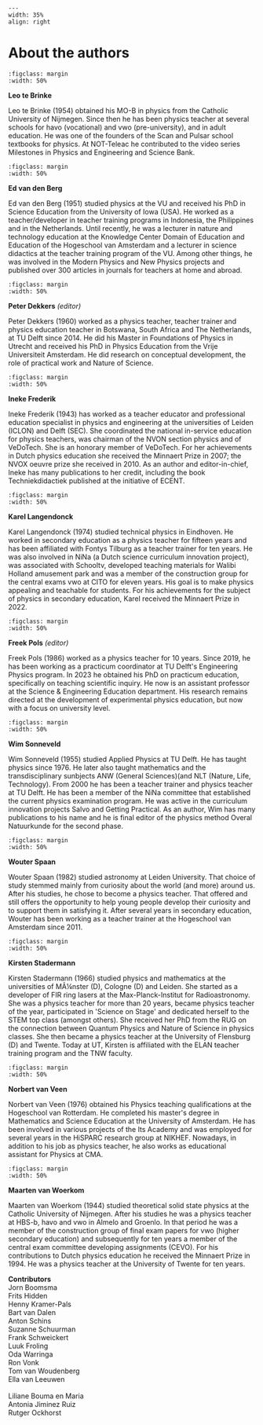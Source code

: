 ```{figure} ../figures/confirmed.png
---
width: 35%
align: right
```

# About the authors

```{figure} authors/auth_Leo.JPG
:figclass: margin
:width: 50%
```
**Leo te Brinke**

Leo te Brinke (1954) obtained his MO-B in physics from the Catholic University of Nijmegen. Since then he has been physics teacher at several schools for havo (vocational) and vwo (pre-university), and in adult education. He was one of the founders of the Scan and Pulsar school  textbooks for physics. At NOT-Teleac he contributed to the video series Milestones in Physics and Engineering and Science Bank.


```{figure} authors/auth_Ed.jpg
:figclass: margin
:width: 50%
```
**Ed van den Berg** 

Ed van den Berg (1951) studied physics at the VU and received his PhD in Science Education from the University of Iowa (USA). He worked as a teacher/developer in teacher training programs in Indonesia, the Philippines and in the Netherlands. Until recently, he was a lecturer in nature and technology education at the Knowledge Center Domain of Education and Education of the Hogeschool van Amsterdam and a lecturer in science didactics at the teacher training program of the VU. Among other things, he was involved in the Modern Physics and New Physics projects and published over 300 articles in journals for teachers at home and abroad.


```{figure} authors/auth_Peter.jpg
:figclass: margin
:width: 50%
```
**Peter Dekkers** *(editor)*

Peter Dekkers (1960) worked as a physics teacher, teacher trainer and physics education teacher in Botswana, South Africa and The Netherlands, at TU Delft since 2014. He did his Master in Foundations of Physics in Utrecht and received his PhD in Physics Education from the Vrije Universiteit Amsterdam. He did research on conceptual development, the role of practical work and Nature of Science. 

```{figure} authors/auth_Ineke.jpg
:figclass: margin
:width: 50%
```
**Ineke Frederik**

Ineke Frederik (1943) has worked as a teacher educator and professional education specialist in physics and engineering at the universities of Leiden (ICLON) and Delft (SEC). She coordinated the national in-service education for physics teachers, was chairman of the NVON section physics and of VeDoTech. She is an honorary member of VeDoTech. For her achievements in Dutch physics education she received the Minnaert Prize in 2007; the NVOX oeuvre prize she received in 2010. As an author and editor-in-chief, Ineke has many publications to her credit, including the book Techniekdidactiek published at the initiative of ECENT.


```{figure} authors/auth_Karel.jpg
:figclass: margin
:width: 50%
```
**Karel Langendonck**

Karel Langendonck (1974) studied technical physics in Eindhoven. He worked in secondary education as a physics teacher for fifteen years and has been affiliated with Fontys Tilburg as a teacher trainer for ten years. He was also involved in NiNa (a Dutch science curriculum innovation project), was associated with Schooltv, developed teaching materials for Walibi Holland amusement park and was a member of the construction group for the central exams vwo at CITO for eleven years. His goal is to make physics appealing and teachable for students. For his achievements for the subject of physics in secondary education, Karel received the Minnaert Prize in 2022.


```{figure} authors/auth_Freek.jpg
:figclass: margin
:width: 50%
```
**Freek Pols** *(editor)*

Freek Pols (1986) worked as a physics teacher for 10 years. Since 2019, he has been working as a practicum coordinator at TU Delft's Engineering Physics program. In 2023 he obtained his PhD on practicum education, specifically on teaching scientific inquiry. He now is an assistant professor at the Science & Engineering Education department. His research remains directed at the development of  experimental physics education, but now with a focus on university level. 


```{figure} authors/auth_Wim.jpg
:figclass: margin
:width: 50%
```
**Wim Sonneveld** 

Wim Sonneveld (1955) studied Applied Physics at TU Delft. He has taught physics since 1976. He later also taught mathematics and the transdisciplinary sunbjects ANW (General Sciences)(and NLT (Nature, Life, Technology). From 2000 he has  been a teacher trainer and physics teacher at TU Delft. He has been a member of the NiNa committee that established the current physics examination program. He was  active in the curriculum innovation projects Salvo and  Getting Practical. As an author, Wim has many publications to his name and he is  final editor of the physics method Overal Natuurkunde for the second phase.


```{figure} authors/auth_Wouter.jpg
:figclass: margin
:width: 50%
```
**Wouter Spaan** 

Wouter Spaan (1982) studied astronomy at Leiden University. That choice of study stemmed mainly from curiosity about the world (and more) around us. After his studies, he chose to become a physics teacher. That offered and still offers the opportunity to help young people develop their curiosity and to support them in satisfying it. After several years in secondary education, Wouter has been working as a teacher trainer at the Hogeschool van Amsterdam since 2011.


```{figure} authors/auth_Kirsten.jpg
:figclass: margin
:width: 50%
```
**Kirsten Stadermann**

Kirsten Stadermann (1966) studied physics and mathematics at the universities of MÃ¼nster (D), Cologne (D) and Leiden. She started as a developer of FIR ring lasers at the Max-Planck-Institut for Radioastronomy. She was a physics teacher for more than 20 years, became physics teacher of the year, participated in 'Science on Stage' and dedicated herself to the STEM top class (amongst others). She received her PhD from the RUG on the connection between Quantum Physics and Nature of Science in physics classes. She then became a physics teacher at the University of Flensburg (D) and Twente. Today at UT, Kirsten is affiliated with the ELAN teacher training program and the TNW faculty. 


```{figure} authors/auth_Norbert.jpg
:figclass: margin
:width: 50%
```
**Norbert van Veen**

Norbert van Veen (1976) obtained his Physics teaching qualifications  at the Hogeschool van Rotterdam. He completed his master's degree in Mathematics and Science Education at the University of Amsterdam. He has been involved in various projects of the Its Academy and was employed for several years in the HiSPARC research group at NIKHEF. Nowadays, in addition to his job as physics teacher, he also works as educational assistant for Physics at CMA.


```{figure} authors/auth_Maarten.jpg
:figclass: margin
:width: 50%
```
**Maarten van Woerkom**

Maarten van Woerkom (1944) studied theoretical solid state physics at the Catholic University of Nijmegen. After his studies he was a physics teacher at HBS-b, havo and vwo in Almelo and Groenlo. In that period he was a member of the construction group of final exam papers for  vwo (higher secondary education) and subsequently for ten years a member of the central exam committee developing assignments (CEVO). For his contributions to Dutch physics education he received the Minnaert Prize in 1994. He was a physics teacher at the University of Twente for ten years.


**Contributors**<br>
Jorn Boomsma<br>
Frits Hidden<br>
Henny Kramer-Pals<br>
Bart van Dalen<br>
Anton Schins<br>
Suzanne Schuurman<br>
Frank Schweickert<br>
Luuk Froling<br>
Oda Warringa<br>
Ron Vonk<br>
Tom van Woudenberg<br>
Ella van Leeuwen<br>  
Liliane Bouma en Maria<br>
Antonia Jiminez Ruiz<br>
Rutger Ockhorst
